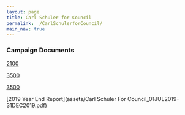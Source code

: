 ```yaml
---
layout: page
title: Carl Schuler for Council
permalink:  /CarlSchulerforCouncil/
main_nav: true
---
```


### Campaign Documents

[2100](assets/2100.pdf)

[3500](assets/CRO-3500.pdf)

[3500](assets/CRO-3500.pdf)

[2019 Year End Report](assets/Carl Schuler For Council_01JUL2019-31DEC2019.pdf)






